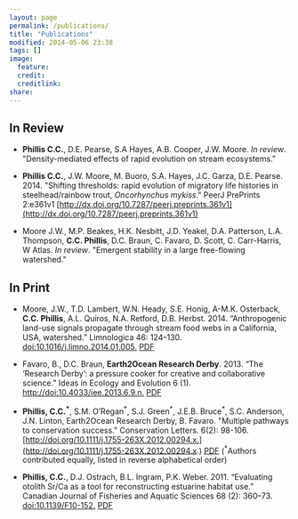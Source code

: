 ```yaml
---
layout: page
permalink: /publications/
title: "Publications"
modified: 2014-05-06 23:38
tags: []
image:
  feature: 
  credit: 
  creditlink: 
share: 
---
```

<!--<script type='text/javascript' src='https://d1bxh8uas1mnw7.cloudfront.net/assets/embed.js'></script>-->

## In Review ##

- **Phillis C.C.**, D.E. Pearse, S.A Hayes, A.B. Cooper, J.W. Moore. *In review*. "Density-mediated effects of rapid evolution on stream ecosystems." <!--<div data-badge-type="1" data-doi="NULL" data-hide-no-mentions="true" class="altmetric-embed"></div>-->

- **Phillis C.C.**, J.W. Moore, M. Buoro, S.A. Hayes, J.C. Garza, D.E. Pearse. 2014. "Shifting thresholds: rapid evolution of migratory life histories in steelhead/rainbow trout, *Oncorhynchus mykiss*." PeerJ PrePrints 2:e361v1 [http://dx.doi.org/10.7287/peerj.preprints.361v1](http://dx.doi.org/10.7287/peerj.preprints.361v1) <!---<div data-badge-type="1" data-doi="10.7287/peerj.preprints.361v1" data-hide-no-mentions="true" class="altmetric-embed"></div>-->

- Moore J.W., M.P. Beakes, H.K. Nesbitt, J.D. Yeakel, D.A. Patterson, L.A. Thompson, **C.C. Phillis**, D.C. Braun, C. Favaro, D. Scott, C. Carr-Harris, W Atlas. *In review*. "Emergent stability in a large free-flowing watershed."<!--<div data-badge-type="1" data-doi="NULL" data-hide-no-mentions="true" class="altmetric-embed"></div>-->
  

## In Print ##

- Moore, J.W., T.D. Lambert, W.N. Heady, S.E. Honig, A-M.K. Osterback, **C.C. Phillis**, A.L. Quiros, N.A. Retford, D.B. Herbst. 2014. “Anthropogenic land-use signals propagate through stream food webs in a California, USA, watershed.” Limnologica 46: 124–130. [doi:10.1016/j.limno.2014.01.005.](http://dx.doi.org/10.1016/j.limno.2014.01.005) [PDF](/papers/Moore_2014_Limnologica.pdf) <!--<div data-badge-type="1" data-doi="10.1016/j.limno.2014.01.005" data-hide-no-mentions="true" class="altmetric-embed"></div>-->

- Favaro, B., D.C. Braun, **Earth2Ocean Research Derby**. 2013. “The ‘Research Derby’: a pressure cooker for creative and collaborative science.” Ideas in Ecology and Evolution 6 (1). [http://doi:10.4033/iee.2013.6.9.n.](http://library.queensu.ca/ojs/index.php/IEE/article/view/4931) [PDF](/papers/Favaro_2013_IEE.pdf) <!--<div data-badge-type="1" data-doi="10.4033/iee.2013.6.9.n" data-hide-no-mentions="true" class="altmetric-embed"></div>-->

- **Phillis, C.C.<sup>\*</sup>**, S.M. O’Regan<sup>\*</sup>, S.J. Green<sup>\*</sup>, J.E.B. Bruce<sup>\*</sup>, S.C. Anderson, J.N. Linton, Earth2Ocean Research Derby, B. Favaro. "Multiple pathways to conservation success." Conservation Letters. 6(2): 98-106. [http://doi.org/10.1111/j.1755-263X.2012.00294.x.](http://doi.org/10.1111/j.1755-263X.2012.00294.x.) [PDF](/papers/Phillis_2013_ConservationLetters.pdf) (<sup>\*</sup>Authors contributed equally, listed in reverse alphabetical order) <!--<div data-badge-type="1" data-doi="10.1111/j.1755-263X.2012.00294.x." data-hide-no-mentions="true" class="altmetric-embed"></div>-->

- **Phillis, C.C.**, D.J. Ostrach, B.L. Ingram, P.K. Weber. 2011. “Evaluating otolith Sr/Ca as a tool for reconstructing estuarine habitat use.” Canadian Journal of Fisheries and Aquatic Sciences 68 (2): 360–73. [doi:10.1139/F10-152.](http://www.nrcresearchpress.com/doi/abs/10.1139/F10-152) [PDF](/papers/Phillis_2011_CJFAS.pdf) <!--<div data-badge-type="1" data-doi="10.1139/F10-152" data-hide-no-mentions="true" class="altmetric-embed"></div>-->




